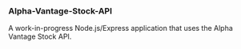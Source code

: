 ### Alpha-Vantage-Stock-API

A work-in-progress Node.js/Express application that uses the Alpha Vantage Stock API.
